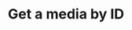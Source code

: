 ---
title: Get a media by ID
excerpt: >
  By calling this endpoint, you can retrieve detailed information about a
  specific media item, including its current status and a playbackId. This is
  particularly useful for retrieving specific media details when managing large
  content libraries. 




  #### How it works 




  1. Make a GET request to the **/media/{mediaId}** endpoint, replacing
  **{mediaId}** with the **uploadId** received during the upload process or the
  id obtained when creating media from a URL. 
   

  2. Receive a response that includes details about the media, including: 


  * **status:** Indicates whether the media is still “preparing” or has
  transitioned to "ready."  


  * **playbackId:** The playbackId is a unique identifier that allows you to
  stream the media once it is ready. You can construct the stream URL
  dynamically using the playbackId in the following format:
  https://stream.fastpix.io/${playbackId}.m3u8 

   

  **Please note:** Polling this API will let you know the status that whether
  the upload media has been moved to ready status, so that you can get started
  with streaming your media. 


  #### Use case scenario


  **Use case:** Suppose your platform provides users with an interface where
  they can manage their uploaded content. A user requests detailed information
  about a specific video to see if it has been fully processed and is available
  for playback. Using the media ID, you can fetch the information from FastPix
  and display it in the user’s dashboard. 
api:
  file: api.json
  operationId: get-media
hidden: false
---